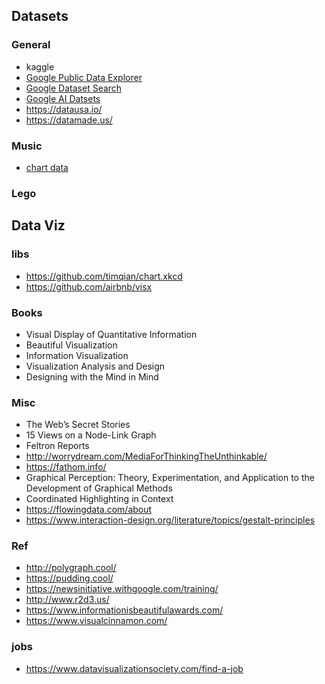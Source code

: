 ## Datasets

### General
- kaggle
- [Google Public Data Explorer](https://www.google.com/publicdata/directory)
- [Google Dataset Search](https://toolbox.google.com/datasetsearch)
- [Google AI Datsets](https://ai.google/tools/datasets/)
- https://datausa.io/
- https://datamade.us/

### Music
- [chart data](https://chartdata.org/)

### Lego

## Data Viz

### libs
- https://github.com/timqian/chart.xkcd
- https://github.com/airbnb/visx

### Books
- Visual Display of Quantitative Information
- Beautiful Visualization
- Information Visualization
- Visualization Analysis and Design
- Designing with the Mind in Mind

### Misc
- The Web’s Secret Stories
- 15 Views on a Node-Link Graph
- Feltron Reports
- http://worrydream.com/MediaForThinkingTheUnthinkable/
- https://fathom.info/
- Graphical Perception: Theory, Experimentation, and Application to the Development of Graphical Methods
- Coordinated Highlighting in Context
- https://flowingdata.com/about
- https://www.interaction-design.org/literature/topics/gestalt-principles

### Ref
- http://polygraph.cool/
- https://pudding.cool/
- https://newsinitiative.withgoogle.com/training/
- http://www.r2d3.us/
- https://www.informationisbeautifulawards.com/
- https://www.visualcinnamon.com/
 
### jobs
- https://www.datavisualizationsociety.com/find-a-job
